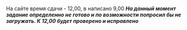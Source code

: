 На сайте время сдачи - 12,00, в написано 9,00
***На данный момент задание определенно не готово и по возможности попросил бы не загружать. К 12,00 будет проверено и исправлено***

